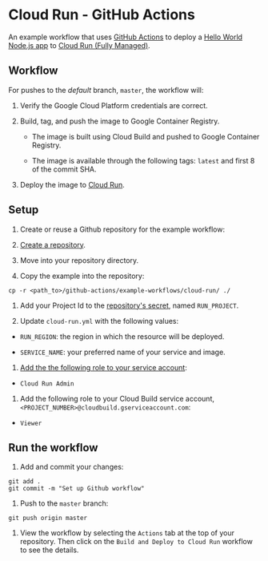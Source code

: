# Cloud Run - GitHub Actions

An example workflow that uses [GitHub Actions](https://help.github.com/en/categories/automating-your-workflow-with-github-actions) to deploy a [Hello World Node.js app](index.js) to [Cloud Run (Fully Managed)](https://cloud.google.com/run/).

## Workflow

For pushes to the _default_ branch, `master`, the workflow will:

1. Verify the Google Cloud Platform credentials are correct.

1. Build, tag, and push the image to Google Container Registry.

    * The image is built using Cloud Build and pushed to Google Container Registry.

    * The image is available through the following tags: `latest` and first 8 of
    the commit SHA.

1. Deploy the image to [Cloud Run](https://cloud.google.com/run/).

## Setup

1. Create or reuse a Github repository for the example workflow:

  1. [Create a repository](https://help.github.com/en/github/creating-cloning-and-archiving-repositories/creating-a-new-repository).

  1. Move into your repository directory.

  1. Copy the example into the repository:
  ```
  cp -r <path_to>/github-actions/example-workflows/cloud-run/ ./
  ```

1. Add your Project Id to the [repository's secret][secrets], named `RUN_PROJECT`.

1. Update `cloud-run.yml` with the following values:

  * `RUN_REGION`: the region in which the resource will be deployed.

  * `SERVICE_NAME`: your preferred name of your service and image.

1. [Add the the following role to your service account][roles]:

  * `Cloud Run Admin`

1. Add the following role to your Cloud Build service account, `<PROJECT_NUMBER>@cloudbuild.gserviceaccount.com`:

  * `Viewer`

## Run the workflow

1. Add and commit your changes:
```
git add .
git commit -m "Set up Github workflow"
```

1. Push to the `master` branch:
```
git push origin master
```

1. View the workflow by selecting the `Actions` tab at the top of your repository.
Then click on the `Build and Deploy to Cloud Run` workflow to see the details.

[secrets]: https://help.github.com/en/actions/automating-your-workflow-with-github-actions/creating-and-using-encrypted-secrets
[cluster]: https://cloud.google.com/kubernetes-engine/docs/quickstart#create_cluster
[roles]: https://cloud.google.com/iam/docs/granting-roles-to-service-accounts#granting_access_to_a_service_account_for_a_resource
